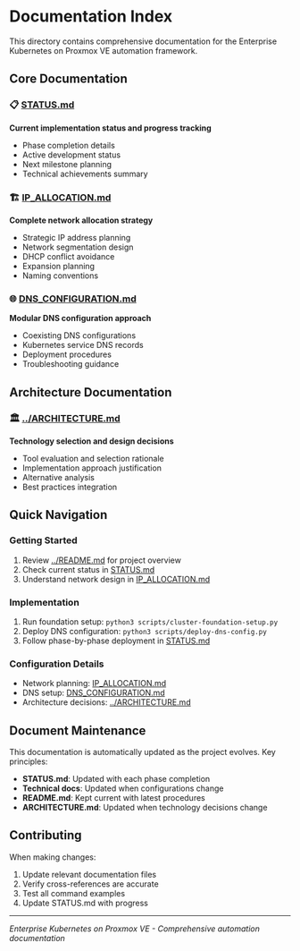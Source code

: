 # Documentation Index

This directory contains comprehensive documentation for the Enterprise Kubernetes on Proxmox VE automation framework.

## Core Documentation

### 📋 [STATUS.md](STATUS.md)
**Current implementation status and progress tracking**
- Phase completion details
- Active development status  
- Next milestone planning
- Technical achievements summary

### 🏗️ [IP_ALLOCATION.md](IP_ALLOCATION.md) 
**Complete network allocation strategy**
- Strategic IP address planning
- Network segmentation design
- DHCP conflict avoidance
- Expansion planning
- Naming conventions

### 🌐 [DNS_CONFIGURATION.md](DNS_CONFIGURATION.md)
**Modular DNS configuration approach**
- Coexisting DNS configurations
- Kubernetes service DNS records
- Deployment procedures
- Troubleshooting guidance

## Architecture Documentation

### 🏛️ [../ARCHITECTURE.md](../ARCHITECTURE.md)
**Technology selection and design decisions**
- Tool evaluation and selection rationale
- Implementation approach justification
- Alternative analysis
- Best practices integration

## Quick Navigation

### Getting Started
1. Review [../README.md](../README.md) for project overview
2. Check current status in [STATUS.md](STATUS.md)
3. Understand network design in [IP_ALLOCATION.md](IP_ALLOCATION.md)

### Implementation
1. Run foundation setup: `python3 scripts/cluster-foundation-setup.py`
2. Deploy DNS configuration: `python3 scripts/deploy-dns-config.py`
3. Follow phase-by-phase deployment in [STATUS.md](STATUS.md)

### Configuration Details
- Network planning: [IP_ALLOCATION.md](IP_ALLOCATION.md)
- DNS setup: [DNS_CONFIGURATION.md](DNS_CONFIGURATION.md)
- Architecture decisions: [../ARCHITECTURE.md](../ARCHITECTURE.md)

## Document Maintenance

This documentation is automatically updated as the project evolves. Key principles:

- **STATUS.md**: Updated with each phase completion
- **Technical docs**: Updated when configurations change
- **README.md**: Kept current with latest procedures
- **ARCHITECTURE.md**: Updated when technology decisions change

## Contributing

When making changes:
1. Update relevant documentation files
2. Verify cross-references are accurate
3. Test all command examples
4. Update STATUS.md with progress

---

*Enterprise Kubernetes on Proxmox VE - Comprehensive automation documentation*